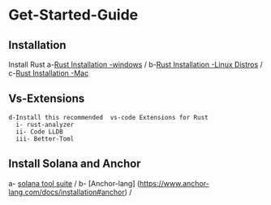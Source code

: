 # Get-Started-Guide
  
 ## Installation
   Install Rust 
    a-[Rust Installation -windows](https://docs.microsoft.com/en-us/windows/dev-environment/rust/setup) /
    b-[Rust Installation -Linux Distros](https://www.rust-lang.org/tools/install) /
    c-[Rust Installation -Mac](https://www.rust-lang.org/tools/install) 
 ## Vs-Extensions   
    d-Install this recommended  vs-code Extensions for Rust
      i- rust-analyzer
      ii- Code LLDB
      iii- Better-Toml
      
## Install Solana and Anchor

  a- [solana tool suite](https://docs.solana.com/cli/install-solana-cli-tools) /
  b- [Anchor-lang] (https://www.anchor-lang.com/docs/installation#anchor) /



